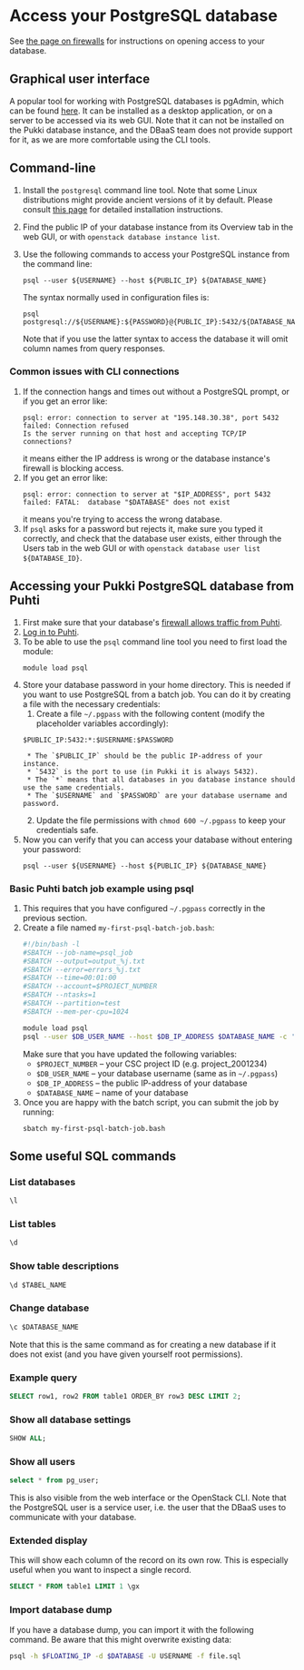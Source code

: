 # Access your PostgreSQL database

See [the page on firewalls](firewalls.md) for instructions on opening access to your database.

## Graphical user interface

A popular tool for working with PostgreSQL databases is pgAdmin, which can be found [here](https://www.pgadmin.org/). It can be installed as a desktop application, or on a server to be accessed via its web GUI. Note that it can not be installed on the Pukki database instance, and the DBaaS team does not provide support for it, as we are more comfortable using the CLI tools.

## Command-line

1. Install the `postgresql` command line tool. Note that some Linux distributions might provide ancient versions of it by default. Please consult [this page](https://www.postgresql.org/download/) for detailed installation instructions.
2. Find the public IP of your database instance from its Overview tab in the web GUI, or with `openstack database instance list`.
3. Use the following commands to access your PostgreSQL instance from the command line:
   ```
   psql --user ${USERNAME} --host ${PUBLIC_IP} ${DATABASE_NAME}
   ```

   The syntax normally used in configuration files is:

   ```
   psql postgresql://${USERNAME}:${PASSWORD}@{PUBLIC_IP}:5432/${DATABASE_NAME}
   ```

   Note that if you use the latter syntax to access the database it will omit column names from query responses.

### Common issues with CLI connections

1. If the connection hangs and times out without a PostgreSQL prompt, or if you get an error like:
   ```
   psql: error: connection to server at "195.148.30.38", port 5432 failed: Connection refused
   Is the server running on that host and accepting TCP/IP connections?
   ```
   it means either the IP address is wrong or the database instance's firewall is blocking access.
2. If you get an error like:
   ```
   psql: error: connection to server at "$IP_ADDRESS", port 5432 failed: FATAL:  database "$DATABASE" does not exist
   ```
   it means you're trying to access the wrong database.
3. If `psql` asks for a password but rejects it, make sure you typed it correctly, and check that the database user exists, either through the Users tab in the web GUI or with `openstack database user list ${DATABASE_ID}`.

## Accessing your Pukki PostgreSQL database from Puhti

1. First make sure that your database's [firewall allows traffic from Puhti](firewalls.md#puhti).
2. [Log in to Puhti](../../computing/connecting/index.md).
3. To be able to use the `psql` command line tool you need to first load the module:
   ```
   module load psql
   ```
4. Store your database password in your home directory. This is needed if you want to use
   PostgreSQL from a batch job. You can do it by creating a file with the necessary credentials:
    1. Create a file `~/.pgpass` with the following content (modify the placeholder variables accordingly):
    ```
    $PUBLIC_IP:5432:*:$USERNAME:$PASSWORD
    ```
        * The `$PUBLIC_IP` should be the public IP-address of your instance.
        * `5432` is the port to use (in Pukki it is always 5432).
        * The `*` means that all databases in you database instance should use the same credentials.
        * The `$USERNAME` and `$PASSWORD` are your database username and password.
    2. Update the file permissions with `chmod 600 ~/.pgpass` to keep your credentials safe.
5. Now you can verify that you can access your database without entering your password:
   ```
   psql --user ${USERNAME} --host ${PUBLIC_IP} ${DATABASE_NAME}
   ```

### Basic Puhti batch job example using psql

1. This requires that you have configured `~/.pgpass` correctly in the previous section.
2. Create a file named `my-first-psql-batch-job.bash`:
   ```bash title="my-first-psql-batch-job.bash"
   #!/bin/bash -l
   #SBATCH --job-name=psql_job
   #SBATCH --output=output_%j.txt
   #SBATCH --error=errors_%j.txt
   #SBATCH --time=00:01:00
   #SBATCH --account=$PROJECT_NUMBER
   #SBATCH --ntasks=1
   #SBATCH --partition=test
   #SBATCH --mem-per-cpu=1024

   module load psql
   psql --user $DB_USER_NAME --host $DB_IP_ADDRESS $DATABASE_NAME -c 'SELECT 1' >> psql-results.txt
   ```
   Make sure that you have updated the following variables:
      * `$PROJECT_NUMBER` – your CSC project ID (e.g. project_2001234)
      * `$DB_USER_NAME` – your database username (same as in `~/.pgpass`)
      * `$DB_IP_ADDRESS` – the public IP-address of your database
      * `$DATABASE_NAME` – name of your database
3. Once you are happy with the batch script, you can submit the job by running:
   ```
   sbatch my-first-psql-batch-job.bash
   ```

## Some useful SQL commands

### List databases

```sql
\l
```

### List tables

```sql
\d
```

### Show table descriptions

```sql
\d $TABEL_NAME
```

### Change database

```sql
\c $DATABASE_NAME
```

Note that this is the same command as for creating a new database if it does not exist (and you have given yourself root permissions).

### Example query

```sql
SELECT row1, row2 FROM table1 ORDER_BY row3 DESC LIMIT 2;
```

### Show all database settings

```sql
SHOW ALL;
```

### Show all users

```sql
select * from pg_user;
```

This is also visible from the web interface or the OpenStack CLI. Note that the PostgreSQL user is a service user, i.e. the user that the DBaaS uses to communicate with your database.

### Extended display

This will show each column of the record on its own row. This is especially useful when you want to inspect a single record.

```sql
SELECT * FROM table1 LIMIT 1 \gx
```

### Import database dump

If you have a database dump, you can import it with the following command. Be aware that this might overwrite existing data:

```bash
psql -h $FLOATING_IP -d $DATABASE -U USERNAME -f file.sql
```
